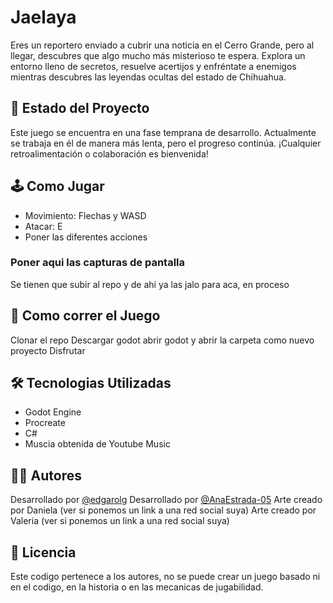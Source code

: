 # Jaelaya
Eres un reportero enviado a cubrir una noticia en el Cerro Grande, pero al llegar, descubres que algo mucho más misterioso te espera.
Explora un entorno lleno de secretos, resuelve acertijos y enfréntate a enemigos mientras descubres las leyendas ocultas del estado de Chihuahua.

## 🚧 Estado del Proyecto
Este juego se encuentra en una fase temprana de desarrollo.
Actualmente se trabaja en él de manera más lenta, pero el progreso continúa. ¡Cualquier retroalimentación o colaboración es bienvenida!

## 🕹️ Como Jugar
- Movimiento: Flechas y WASD
- Atacar: E
- Poner las diferentes acciones

### Poner aqui las capturas de pantalla
Se tienen que subir al repo y de ahi ya las jalo para aca, en proceso


## 🚀 Como correr el Juego
Clonar el repo
Descargar godot
abrir godot y abrir la carpeta como nuevo proyecto
Disfrutar

## 🛠️ Tecnologias Utilizadas
- Godot Engine
- Procreate
- C#
- Muscia obtenida de Youtube Music

## 👨‍💻 Autores
Desarrollado por [@edgarolg](https://github.com/edgarolg)
Desarrollado por [@AnaEstrada-05](https://github.com/AnaEstrada-05)
Arte creado por Daniela (ver si ponemos un link a una red social suya)
Arte creado por Valeria (ver si ponemos un link a una red social suya)

## 📝 Licencia
Este codigo pertenece a los autores, no se puede crear un juego basado ni en el codigo, en la historia o en las mecanicas de jugabilidad.
